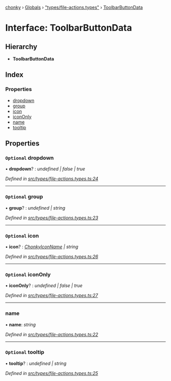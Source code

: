 [chonky](../README.md) › [Globals](../globals.md) › ["types/file-actions.types"](../modules/_types_file_actions_types_.md) › [ToolbarButtonData](_types_file_actions_types_.toolbarbuttondata.md)

# Interface: ToolbarButtonData

## Hierarchy

* **ToolbarButtonData**

## Index

### Properties

* [dropdown](_types_file_actions_types_.toolbarbuttondata.md#optional-dropdown)
* [group](_types_file_actions_types_.toolbarbuttondata.md#optional-group)
* [icon](_types_file_actions_types_.toolbarbuttondata.md#optional-icon)
* [iconOnly](_types_file_actions_types_.toolbarbuttondata.md#optional-icononly)
* [name](_types_file_actions_types_.toolbarbuttondata.md#name)
* [tooltip](_types_file_actions_types_.toolbarbuttondata.md#optional-tooltip)

## Properties

### `Optional` dropdown

• **dropdown**? : *undefined | false | true*

*Defined in [src/types/file-actions.types.ts:24](https://github.com/TimboKZ/Chonky/blob/ce1f2d4/src/types/file-actions.types.ts#L24)*

___

### `Optional` group

• **group**? : *undefined | string*

*Defined in [src/types/file-actions.types.ts:23](https://github.com/TimboKZ/Chonky/blob/ce1f2d4/src/types/file-actions.types.ts#L23)*

___

### `Optional` icon

• **icon**? : *[ChonkyIconName](../enums/_types_icons_types_.chonkyiconname.md) | string*

*Defined in [src/types/file-actions.types.ts:26](https://github.com/TimboKZ/Chonky/blob/ce1f2d4/src/types/file-actions.types.ts#L26)*

___

### `Optional` iconOnly

• **iconOnly**? : *undefined | false | true*

*Defined in [src/types/file-actions.types.ts:27](https://github.com/TimboKZ/Chonky/blob/ce1f2d4/src/types/file-actions.types.ts#L27)*

___

###  name

• **name**: *string*

*Defined in [src/types/file-actions.types.ts:22](https://github.com/TimboKZ/Chonky/blob/ce1f2d4/src/types/file-actions.types.ts#L22)*

___

### `Optional` tooltip

• **tooltip**? : *undefined | string*

*Defined in [src/types/file-actions.types.ts:25](https://github.com/TimboKZ/Chonky/blob/ce1f2d4/src/types/file-actions.types.ts#L25)*
